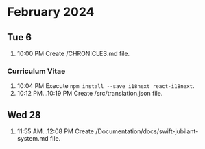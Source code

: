 # February 2024
## Tue 6
1. 10:00 PM Create /CHRONICLES.md file.

### Curriculum Vitae
1. 10:04 PM Execute `npm install --save i18next react-i18next`.
1. 10:12 PM...10:19 PM Create /src/translation.json file.

## Wed 28
1. 11:55 AM...12:08 PM Create /Documentation/docs/swift-jubilant-system.md file.

